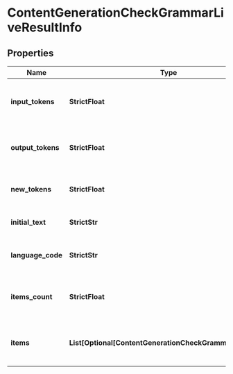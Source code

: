 # ContentGenerationCheckGrammarLiveResultInfo


## Properties

| Name | Type | Description | Notes |
|------------ | ------------- | ------------- | -------------|
**input_tokens** | **StrictFloat** | number of input tokens in the POST request |[optional]|
**output_tokens** | **StrictFloat** | number of output tokens in the response |[optional]|
**new_tokens** | **StrictFloat** | number of new tokens in the response |[optional]|
**initial_text** | **StrictStr** | initial text in the POST request |[optional]|
**language_code** | **StrictStr** | language code in the POST request |[optional]|
**items_count** | **StrictFloat** | the number of results returned in the items array |[optional]|
**items** | **List[Optional[ContentGenerationCheckGrammarLiveItem]]** | contains grammar or spelling errors and related data |[optional]|